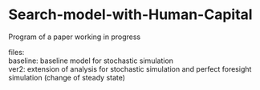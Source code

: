 # Search-model-with-Human-Capital
Program of a paper working in progress

files:  
baseline: baseline model for stochastic simulation  
ver2: extension of analysis for stochastic simulation and perfect foresight simulation (change of steady state)  
